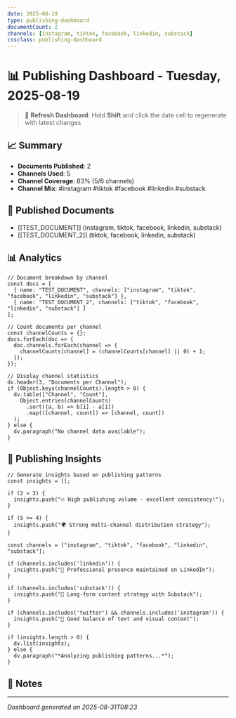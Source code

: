 ```yaml
---
date: 2025-08-19
type: publishing-dashboard
documentCount: 2
channels: [instagram, tiktok, facebook, linkedin, substack]
cssclass: publishing-dashboard
---
```


# 📊 Publishing Dashboard - Tuesday, 2025-08-19

> 🔄 **Refresh Dashboard**: Hold **Shift** and click the date cell to regenerate with latest changes

## 📈 Summary
- **Documents Published**: 2
- **Channels Used**: 5
- **Channel Coverage**: 83% (5/6 channels)
- **Channel Mix**: #instagram #tiktok #facebook #linkedin #substack

## 📄 Published Documents
- [[TEST_DOCUMENT]] (instagram, tiktok, facebook, linkedin, substack)
- [[TEST_DOCUMENT_2]] (tiktok, facebook, linkedin, substack)

## 📊 Analytics

```dataviewjs
// Document breakdown by channel
const docs = [
  { name: "TEST_DOCUMENT", channels: ["instagram", "tiktok", "facebook", "linkedin", "substack"] },
  { name: "TEST_DOCUMENT_2", channels: ["tiktok", "facebook", "linkedin", "substack"] }
];

// Count documents per channel
const channelCounts = {};
docs.forEach(doc => {
  doc.channels.forEach(channel => {
    channelCounts[channel] = (channelCounts[channel] || 0) + 1;
  });
});

// Display channel statistics
dv.header(3, "Documents per Channel");
if (Object.keys(channelCounts).length > 0) {
  dv.table(["Channel", "Count"], 
    Object.entries(channelCounts)
      .sort((a, b) => b[1] - a[1])
      .map(([channel, count]) => [channel, count])
  );
} else {
  dv.paragraph("No channel data available");
}
```

## 🎯 Publishing Insights

```dataviewjs
// Generate insights based on publishing patterns
const insights = [];

if (2 > 3) {
  insights.push("🔥 High publishing volume - excellent consistency!");
}

if (5 >= 4) {
  insights.push("🌍 Strong multi-channel distribution strategy");
}

const channels = ["instagram", "tiktok", "facebook", "linkedin", "substack"];

if (channels.includes('linkedin')) {
  insights.push("💼 Professional presence maintained on LinkedIn");
}

if (channels.includes('substack')) {
  insights.push("📝 Long-form content strategy with Substack");
}

if (channels.includes('twitter') && channels.includes('instagram')) {
  insights.push("📱 Good balance of text and visual content");
}

if (insights.length > 0) {
  dv.list(insights);
} else {
  dv.paragraph("*Analyzing publishing patterns...*");
}
```

## 📝 Notes
<!-- Add any additional notes about this day's publishing activity -->

---
*Dashboard generated on 2025-08-31T08:23*
